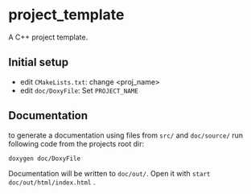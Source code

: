 # project_template

A C++ project template. 

## Initial setup

- edit `CMakeLists.txt`: change <proj_name>
- edit `doc/DoxyFile`: Set `PROJECT_NAME`

## Documentation

to generate a documentation using files from `src/` and `doc/source/` run following code from the projects root dir:
```bash
doxygen doc/DoxyFile
```
Documentation will be written to `doc/out/`. Open it with `start doc/out/html/index.html` .
